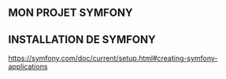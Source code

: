 ## MON PROJET SYMFONY

## INSTALLATION DE SYMFONY

https://symfony.com/doc/current/setup.html#creating-symfony-applications